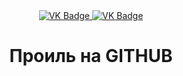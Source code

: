 <div id="badges" align="center">

<a href= "https://t.me/DOOMGUARD999"> 

<img src="https://img.shields.io/badge/VK-blue?style-for-the-badge&logo=VK&logoColor=white" alt="VK Badge"/>

</a>

<a href= "https://mail.google.com/mail/u/0/#inbox"> 

<img src= "https://img.shields.io/badge/EMAIL-red?style-for-the-badge&logo=Gmail&logoColor-white" alt="VK Badge"/>

</a>

</div>

<div id="viewprof" align="center" >

<img src="https://komarev.com/ghpvc/?username=ILLIDAN0770&style-flat-square&color-blue" alt=""/>

</div>
<div id="heythere" align="center">
<h1> Проиль на GITHUB </h1>
</div>
